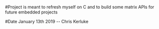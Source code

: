#Project is meant to refresh myself on C and to build some matrix APIs for future embedded projects

#Date January 13th 2019 -- Chris Kerluke